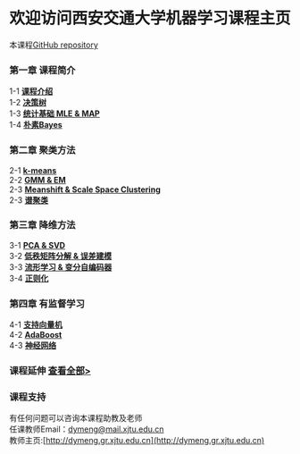 # 欢迎访问西安交通大学机器学习课程主页
本课程[GitHub repository](https://github.com/xjtu-ML/xjtu-ML.github.io)
### 第一章 课程简介 
1-1  **[课程介绍](/chapter1/chapter1-1)**<br>
1-2  **[决策树](/chapter1/chapter1-2)**<br>
1-3  **[统计基础 MLE & MAP](/chapter1/chapter1-3)** <br>
1-4  **[朴素Bayes](/chapter1/chapter1-4)**<br>
### 第二章 聚类方法
2-1  **[k-means](/chapter2/chapter2-1)**<br>
2-2  **[GMM & EM](/chapter2/chapter2-2)**<br>
2-3  **[Meanshift & Scale Space Clustering](/chapter2/chapter2-3)**<br>
2-3  **[谱聚类](/chapter2/chapter2-4)**<br>
### 第三章 降维方法
3-1  **[PCA & SVD](/chapter3/chapter3-1)**<br>
3-2  **[低秩矩阵分解 & 误差建模](/chapter3/chapter3-2)**<br>
3-3  **[流形学习 & 变分自编码器](/chapter3/chapter3-3)**<br>
3-4  **[正则化](/chapter3/chapter3-4)**<br>
### 第四章 有监督学习
4-1  **[支持向量机](/chapter4/chapter4-1)**<br>
4-2  **[AdaBoost](/chapter4/chapter4-2)**<br>
4-3  **[神经网络](/chapter4/chapter4-3)**<br>
### 课程延伸                                                                                  **[查看全部>](/chapter01)**

### 课程支持
有任何问题可以咨询本课程助教及老师<br>
任课教师Email：dymeng@mail.xjtu.edu.cn<br>
教师主页:[http://dymeng.gr.xjtu.edu.cn](http://dymeng.gr.xjtu.edu.cn)
